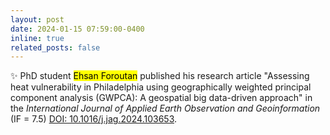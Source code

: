 ```yaml
---
layout: post
date: 2024-01-15 07:59:00-0400
inline: true
related_posts: false
---
```


:sparkles: PhD student <mark>Ehsan Foroutan</mark> published his research article "Assessing heat vulnerability in Philadelphia using geographically weighted principal component analysis (GWPCA): A geospatial big data-driven approach" in the *International Journal of Applied Earth Observation and Geoinformation* (IF = 7.5) <a href='https://doi.org/10.1016/j.jag.2024.103653'>DOI: 10.1016/j.jag.2024.103653</a>.
